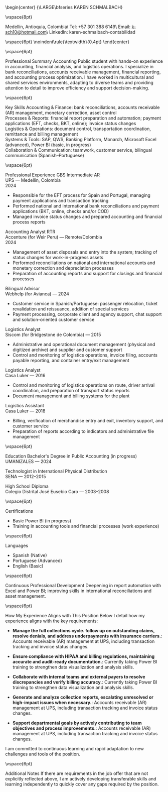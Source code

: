 \begin{center} {\LARGE\bfseries KAREN SCHMALBACH}

\vspace{8pt}

Medellín, Antioquia, Colombia\ Tel: +57 301 388 6149\ Email: k-sch10@hotmail.com\ LinkedIn: karen-schmalbach-contabilidad

\vspace{6pt} \noindent\rule{\textwidth}{0.4pt} \end{center}

\vspace{6pt}

Professional Summary
Accounting Public student with hands-on experience in accounting, financial analysis, and logistics operations. I specialize in bank reconciliations, accounts receivable management, financial reporting, and accounting process optimization. I have worked in multicultural and shared services environments, adapting to diverse teams and providing attention to detail to improve efficiency and support decision-making.

\vspace{6pt}

Key Skills
Accounting & Finance: bank reconciliations, accounts receivable (AR) management, monetary correction, asset control  
Processes & Reports: financial report preparation and automation; payment applications (EFT, checks, BKT, online); invoice status changes  
Logistics & Operations: document control, transportation coordination, remittance and billing management  
Systems & Tools: SAP, QWS, Banking Platform, Monarch, Microsoft Excel (advanced), Power BI (basic, in progress)  
Collaboration & Communication: teamwork, customer service, bilingual communication (Spanish–Portuguese)

\vspace{6pt}

Professional Experience
GBS Intermediate AR  
UPS — Medellín, Colombia  
2024

- Responsible for the EFT process for Spain and Portugal, managing payment applications and transaction tracking  
- Performed national and international bank reconciliations and payment applications (BKT, online, checks and/or COD)  
- Managed invoice status changes and prepared accounting and financial process reports

Accounting Analyst RTR  
Accenture (for Weir Peru) — Remote/Colombia  
2024

- Management of asset disposals and entry into the system; tracking of status changes for work-in-progress assets  
- Performed reconciliations on national and international accounts and monetary correction and depreciation processes  
- Preparation of accounting reports and support for closings and financial processes

Bilingual Advisor  
Webhelp (for Avianca) — 2024

- Customer service in Spanish/Portuguese: passenger relocation, ticket revalidation and reissuance, addition of special services  
- Payment processing, corporate client and agency support, chat support and solution-oriented customer service

Logistics Analyst  
Siscom (for Bridgestone de Colombia) — 2015

- Administrative and operational document management (physical and digitized archive) and supplier and customer support  
- Control and monitoring of logistics operations, invoice filing, accounts payable reporting, and container entry/exit management

Logistics Analyst  
Casa Luker — 2016

- Control and monitoring of logistics operations on route, driver arrival coordination, and preparation of transport status reports  
- Document management and billing systems for the plant

Logistics Assistant  
Casa Luker — 2018

- Billing, verification of merchandise entry and exit, inventory support, and customer service  
- Preparation of reports according to indicators and administrative file management

\vspace{6pt}

Education
Bachelor's Degree in Public Accounting (in progress)  
UMANIZALES — 2024

Technologist in International Physical Distribution  
SENA — 2012–2015

High School Diploma  
Colegio Distrital José Eusebio Caro — 2003–2008

\vspace{6pt}

Certifications
- Basic Power BI (in progress)  
- Training in accounting tools and financial processes (work experience)

\vspace{6pt}

Languages
- Spanish (Native)  
- Portuguese (Advanced)  
- English (Basic)

\vspace{6pt}

Continuous Professional Development
Deepening in report automation with Excel and Power BI; improving skills in international reconciliations and asset management.

\vspace{6pt}

How My Experience Aligns with This Position
Below I detail how my experience aligns with the key requirements:

- **Manage the full collections cycle. follow up on outstanding claims, resolve denials, and address underpayments with insurance carriers.**: Accounts receivable (AR) management at UPS, including transaction tracking and invoice status changes.

- **Ensure compliance with HIPAA and billing regulations, maintaining accurate and audit-ready documentation.**: Currently taking Power BI training to strengthen data visualization and analysis skills.

- **Collaborate with internal teams and external payers to resolve discrepancies and verify billing accuracy.**: Currently taking Power BI training to strengthen data visualization and analysis skills.

- **Generate and analyze collection reports, escalating unresolved or high-impact issues when necessary.**: Accounts receivable (AR) management at UPS, including transaction tracking and invoice status changes.

- **Support departmental goals by actively contributing to team objectives and process improvements.**: Accounts receivable (AR) management at UPS, including transaction tracking and invoice status changes.


I am committed to continuous learning and rapid adaptation to new challenges and tools of the position.

\vspace{6pt}

Additional Notes
If there are requirements in the job offer that are not explicitly reflected above, I am actively developing transferable skills and learning independently to quickly cover any gaps required by the position.
